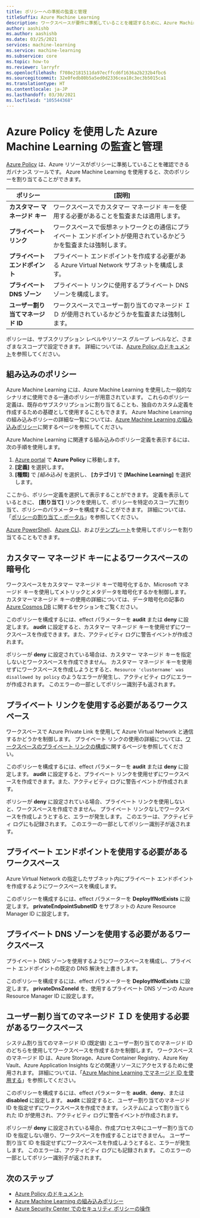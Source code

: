 ```yaml
---
title: ポリシーへの準拠の監査と管理
titleSuffix: Azure Machine Learning
description: ワークスペースが要件に準拠していることを確認するために、Azure Machine Learning の組み込みポリシーを使用するように、Azure Policy を使用する方法について説明します。
author: aashishb
ms.author: aashishb
ms.date: 03/25/2021
services: machine-learning
ms.service: machine-learning
ms.subservice: core
ms.topic: how-to
ms.reviewer: larryfr
ms.openlocfilehash: f708e2181511da97ecffcd6f1636a2b232b4fbc6
ms.sourcegitcommit: 32e0fedb80b5a5ed0d2336cea18c3ec3b5015ca1
ms.translationtype: HT
ms.contentlocale: ja-JP
ms.lasthandoff: 03/30/2021
ms.locfileid: "105544368"
---
```

# <a name="audit-and-manage-azure-machine-learning-using-azure-policy"></a>Azure Policy を使用した Azure Machine Learning の監査と管理

[Azure Policy](../governance/policy/index.yml) は、Azure リソースがポリシーに準拠していることを確認できるガバナンス ツールです。 Azure Machine Learning を使用すると、次のポリシーを割り当てることができます。

| ポリシー | [説明] |
| ----- | ----- |
| **カスタマー マネージド キー** | ワークスペースでカスタマー マネージド キーを使用する必要があることを監査または適用します。 |
| **プライベート リンク** | ワークスペースで仮想ネットワークとの通信にプライベート エンドポイントが使用されているかどうかを監査または強制します。 |
| **プライベート エンドポイント** | プライベート エンドポイントを作成する必要がある Azure Virtual Network サブネットを構成します。 |
| **プライベート DNS ゾーン** | プライベート リンクに使用するプライベート DNS ゾーンを構成します。 |
| **ユーザー割り当てマネージド ID** | ワークスペースでユーザー割り当てのマネージド ＩＤ が使用されているかどうかを監査または強制します。 |

ポリシーは、サブスクリプション レベルやリソース グループ レベルなど、さまざまなスコープで設定できます。 詳細については、[Azure Policy のドキュメント](../governance/policy/overview.md)を参照してください。

## <a name="built-in-policies"></a>組み込みのポリシー

Azure Machine Learning には、Azure Machine Learning を使用した一般的なシナリオに使用できる一連のポリシーが用意されています。 これらのポリシー定義は、既存のサブスクリプションに割り当てることも、独自のカスタム定義を作成するための基礎として使用することもできます。 Azure Machine Learning の組み込みポリシーの詳細な一覧については、[Azure Machine Learning の組み込みポリシー](../governance/policy/samples/built-in-policies.md#machine-learning)に関するページを参照してください。

Azure Machine Learning に関連する組み込みのポリシー定義を表示するには、次の手順を使用します。

1. [Azure portal](https://portal.azure.com) で __Azure Policy__ に移動します。
1. __[定義]__ を選択します。
1. __[種類]__ で _[組み込み]_ を選択し、 __[カテゴリ]__ で __[Machine Learning]__ を選択します。

ここから、ポリシー定義を選択して表示することができます。 定義を表示しているときに、 __[割り当て]__ リンクを使用して、ポリシーを特定のスコープに割り当て、ポリシーのパラメーターを構成することができます。 詳細については、「[ポリシーの割り当て - ポータル](../governance/policy/assign-policy-portal.md)」を参照してください。

[Azure PowerShell](../governance/policy/assign-policy-powershell.md)、[Azure CLI](../governance/policy/assign-policy-azurecli.md)、および[テンプレート](../governance/policy/assign-policy-template.md)を使用してポリシーを割り当てることもできます。

## <a name="workspace-encryption-with-customer-managed-key"></a>カスタマー マネージド キーによるワークスペースの暗号化

ワークスペースをカスタマー マネージド キーで暗号化するか、Microsoft マネージド キーを使用してメトリックとメタデータを暗号化するかを制御します。 カスタマーマネージド キーの使用の詳細については、データ暗号化の記事の [Azure Cosmos DB](concept-data-encryption.md#azure-cosmos-db) に関するセクションをご覧ください。

このポリシーを構成するには、effect パラメーターを __audit__ または __deny__ に設定します。 __audit__ に設定すると、カスタマー マネージド キーを使用せずにワークスペースを作成できます。また、アクティビティ ログに警告イベントが作成されます。

ポリシーが __deny__ に設定されている場合は、カスタマー マネージド キーを指定しないとワークスペースを作成できません。 カスタマー マネージド キーを使用せずにワークスペースを作成しようとすると、`Resource 'clustername' was disallowed by policy` のようなエラーが発生し、アクティビティ ログにエラーが作成されます。 このエラーの一部としてポリシー識別子も返されます。

## <a name="workspace-should-use-private-link"></a>プライベート リンクを使用する必要があるワークスペース

ワークスペースで Azure Private Link を使用して Azure Virtual Network と通信するかどうかを制御します。 プライベート リンクの使用の詳細については、[ワークスペースのプライベート リンクの構成](how-to-configure-private-link.md)に関するページを参照してください。

このポリシーを構成するには、effect パラメーターを __audit__ または __deny__ に設定します。 __audit__ に設定すると、プライベート リンクを使用せずにワークスペースを作成できます。また、アクティビティ ログに警告イベントが作成されます。

ポリシーが __deny__ に設定されている場合、プライベート リンクを使用しないと、ワークスペースを作成できません。 プライベート リンクなしでワークスペースを作成しようとすると、エラーが発生します。 このエラーは、アクティビティ ログにも記録されます。 このエラーの一部としてポリシー識別子が返されます。

## <a name="workspace-should-use-private-endpoint"></a>プライベート エンドポイントを使用する必要があるワークスペース

Azure Virtual Network の指定したサブネット内にプライベート エンドポイントを作成するようにワークスペースを構成します。

このポリシーを構成するには、effect パラメーターを __DeployIfNotExists__ に設定します。 __privateEndpointSubnetID__ をサブネットの Azure Resource Manager ID に設定します。
## <a name="workspace-should-use-private-dns-zones"></a>プライベート DNS ゾーンを使用する必要があるワークスペース

プライベート DNS ゾーンを使用するようにワークスペースを構成し、プライベート エンドポイントの既定の DNS 解決を上書きします。

このポリシーを構成するには、effect パラメーターを __DeployIfNotExists__ に設定します。 __privateDnsZoneId__ を、使用するプライベート DNS ゾーンの Azure Resource Manager ID に設定します。 

## <a name="workspace-should-use-user-assigned-managed-identity"></a>ユーザー割り当てのマネージド ＩＤ を使用する必要があるワークスペース

システム割り当てのマネージド ID (既定値) とユーザー割り当てのマネージド ID のどちらを使用してワークスペースを作成するかを制御します。 ワークスペースのマネージド ID は、Azure Storage、Azure Container Registry、Azure Key Vault、Azure Application Insights などの関連リソースにアクセスするために使用されます。 詳細については、「[Azure Machine Learning でマネージド ID を使用する](how-to-use-managed-identities.md)」を参照してください。

このポリシーを構成するには、effect パラメーターを __audit__、__deny__、または __disabled__ に設定します。 __audit__ に設定すると、ユーザー割り当てのマネージド ID を指定せずにワークスペースを作成できます。 システムによって割り当てられた ID が使用され、アクティビティ ログに警告イベントが作成されます。

ポリシーが __deny__ に設定されている場合、作成プロセス中にユーザー割り当ての ID を指定しない限り、ワークスペースを作成することはできません。 ユーザー割り当て ID を指定せずにワークスペースを作成しようとすると、エラーが発生します。 このエラーは、アクティビティ ログにも記録されます。 このエラーの一部としてポリシー識別子が返されます。

## <a name="next-steps"></a>次のステップ

* [Azure Policy のドキュメント](../governance/policy/overview.md)
* [Azure Machine Learning の組み込みポリシー](policy-reference.md)
* [Azure Security Center でのセキュリティ ポリシーの操作](../security-center/tutorial-security-policy.md)